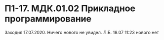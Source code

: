 # П1-17. МДК.01.02 Прикладное программирование
Заходил 17.07.2020. Ничего нового не увидел. Л.Б.
18.07 11:23 нового нет
